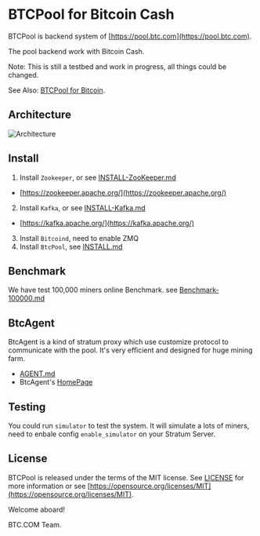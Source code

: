 BTCPool for Bitcoin Cash
==================

BTCPool is backend system of [https://pool.btc.com](https://pool.btc.com).

The pool backend work with Bitcoin Cash.

Note: This is still a testbed and work in progress, all things could be changed.

See Also: [BTCPool for Bitcoin](https://github.com/btccom/btcpool).

## Architecture

![Architecture](docs/btcpool.png)

## Install

1. Install `Zookeeper`, or see [INSTALL-ZooKeeper.md](docs/INSTALL-ZooKeeper.md)
  * [https://zookeeper.apache.org/](https://zookeeper.apache.org/)
2. Install `Kafka`, or see [INSTALL-Kafka.md](docs/INSTALL-Kafka.md)
  * [https://kafka.apache.org/](https://kafka.apache.org/)
3. Install `Bitcoind`, need to enable ZMQ
4. Install `BtcPool`, see [INSTALL.md](INSTALL.md)

## Benchmark

We have test 100,000 miners online Benchmark. see [Benchmark-100000.md](docs/Benchmark-100000.md)

## BtcAgent

BtcAgent is a kind of stratum proxy which use customize protocol to communicate with the pool. It's very efficient and designed for huge mining farm.

* [AGENT.md](docs/AGENT.md)
* BtcAgent's [HomePage](https://github.com/btccom/btcagent)

## Testing

You could run `simulator` to test the system. It will simulate a lots of miners, need to enbale config `enable_simulator` on your Stratum Server.

## License
BTCPool is released under the terms of the MIT license. See [LICENSE](LICENSE) for more information or see [https://opensource.org/licenses/MIT](https://opensource.org/licenses/MIT).


Welcome aboard!

BTC.COM Team.
